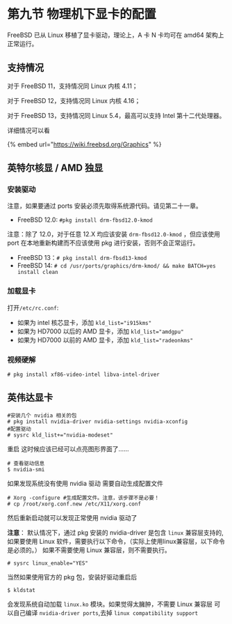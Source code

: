 # 第九节 物理机下显卡的配置

FreeBSD 已从 Linux 移植了显卡驱动，理论上，A 卡 N 卡均可在 amd64 架构上正常运行。

## 支持情况

对于 FreeBSD 11，支持情况同 Linux 内核 4.11；

对于 FreeBSD 12，支持情况同 Linux 内核 4.16；

对于 FreeBSD 13，支持情况同 Linux 5.4，最高可以支持 Intel 第十二代处理器。

详细情况可以看

{% embed url="https://wiki.freebsd.org/Graphics" %}

## 英特尔核显 / AMD 独显

### 安装驱动

注意，如果要通过 ports 安装必须先取得系统源代码。请见第二十一章。

* FreeBSD 12.0: `#pkg install drm-fbsd12.0-kmod`

注意：除了 12.0，对于任意 12.X 均应该安装 `drm-fbsd12.0-kmod` ，但应该使用 port 在本地重新构建而不应该使用 pkg 进行安装，否则不会正常运行。

* FreeBSD 13：`# pkg install drm-fbsd13-kmod`
* FreeBSD 14: `# cd /usr/ports/graphics/drm-kmod/ && make BATCH=yes install clean`

### 加载显卡

打开`/etc/rc.conf`:

* 如果为 intel 核芯显卡，添加 `kld_list="i915kms"`
* 如果为 HD7000 以后的 AMD 显卡，添加 `kld_list="amdgpu"`
* 如果为 HD7000 以前的 AMD 显卡，添加 `kld_list="radeonkms"`

### 视频硬解

`# pkg install xf86-video-intel libva-intel-driver`

## 英伟达显卡

```
#安装几个 nvidia 相关的包
# pkg install nvidia-driver nvidia-settings nvidia-xconfig
#配置驱动
# sysrc kld_list+="nvidia-modeset"
```

重启 这时候应该已经可以点亮图形界面了……

```
# 查看驱动信息
$ nvidia-smi
```

如果发现系统没有使用 nvidia 驱动 需要自动生成配置文件

```
# Xorg -configure #生成配置文件。注意，该步骤不是必要！
# cp /root/xorg.conf.new /etc/X11/xorg.conf
```

然后重新启动就可以发现正常使用 nvidia 驱动了

**注意**： 默认情况下，通过 pkg 安装的 nvidia-driver 是包含 `linux` 兼容层支持的, 如果要使用 Linux 软件，需要执行以下命令，（实际上使用linux兼容层，以下命令是必须的。） 如果不需要使用 Linux 兼容层，则不需要执行。

```
# sysrc linux_enable="YES"
```

当然如果使用官方的 pkg 包，安装好驱动重启后

```
$ kldstat
```

会发现系统自动加载 `linux.ko` 模块。如果觉得太臃肿，不需要 Linux 兼容层 可以自己编译 `nvidia-driver ports`,去掉 `linux compatibility support`
